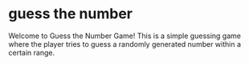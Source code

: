 # guess the number
 
  Welcome to Guess the Number Game! This is a simple guessing game where the player tries to guess a randomly generated number within a certain range.
